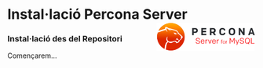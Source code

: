 # Instal·lació Percona Server <img align="right" width="200" src="captures/percona_logo.png"/>

### Instal·lació des del Repositori
Començarem...
